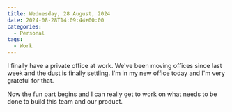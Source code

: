```yaml
---
title: Wednesday, 28 August, 2024
date: 2024-08-28T14:09:44+00:00
categories:
  - Personal
tags:
  - Work
---
```


I finally have a private office at work. We've been moving offices since last week and the dust is finally settling. I'm in my new office today and I'm very grateful for that.

Now the fun part begins and I can really get to work on what needs to be done to build this team and our product.